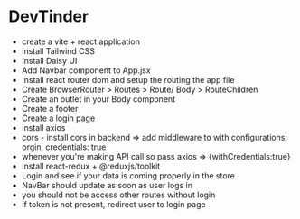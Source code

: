 # DevTinder

- create a vite + react application
- install Tailwind CSS
- Install Daisy UI
- Add Navbar component to App.jsx
- Install react router dom and setup the routing the app file   
- Create BrowserRouter > Routes > Route/ Body > RouteChildren
- Create an outlet in your Body component
- Create a footer
- Create a login page
- install axios
- cors - install cors in backend => add middleware to with configurations: orgin, credentials: true
- whenever you're making API call so pass axios => {withCredentials:true}
- install react-redux +  @reduxjs/toolkit 
- Login and see if your data is coming properly in the store
- NavBar should update as soon as user logs in 
- you should not be access other routes without login 
- if token is not present, redirect user to login page 

